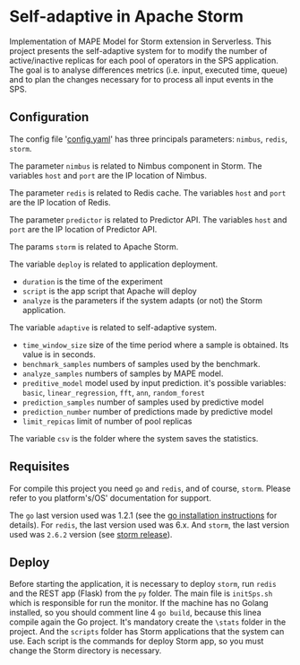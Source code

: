 # Self-adaptive in Apache Storm
Implementation of MAPE Model for Storm extension in Serverless. This project presents the self-adaptive system for to modify the number of active/inactive replicas for each pool of operators in the SPS application. The goal is to analyse differences metrics (i.e. input, executed time, queue) and to plan the changes necessary for to process all input events in the SPS.   

## Configuration
The config file '[config.yaml](configs/config.yaml)' has three principals parameters: `nimbus`, `redis`, `storm`. 

The parameter `nimbus` is related to Nimbus component in Storm. The variables `host` and `port` are the IP location of Nimbus.

The parameter `redis` is related to Redis cache. The variables `host` and `port` are the IP location of Redis.

The parameter `predictor` is related to Predictor API. The variables `host` and `port` are the IP location of Predictor API.

The params `storm` is related to Apache Storm.

The variable `deploy` is related to application deployment. 
- `duration` is the time of the experiment
- `script` is the app script that Apache will deploy
- `analyze` is the parameters if the system adapts (or not) the Storm application.  

The variable `adaptive` is related to self-adaptive system.
- `time_window_size` size of the time period where a sample is obtained. Its value is in seconds.
- `benchmark_samples` numbers of samples used by the benchmark.
- `analyze_samples` numbers of samples by MAPE model.
- `preditive_model` model used by input prediction. it's possible variables: `basic`, `linear_regression`, `fft`, `ann`, `random_forest`
- `prediction_samples`  number of samples used by predictive model
- `prediction_number`  number of predictions made by predictive model
- `limit_repicas`  limit of number of pool replicas

The variable `csv` is the folder where the system saves the statistics.

## Requisites
For compile this project you need `go` and `redis`, and of course, `storm`. Please refer to you platform's/OS' documentation for support.

The `go` last version used was 1.2.1  (see the <a href="https://go.dev/doc/install">go installation instructions</a> for details). For `redis`, the last version used was 6.x. And `storm`, the last version used was `2.6.2` version (see <a href="https://storm.apache.org/2024/04/05/storm262-released.html">storm release</a>).

## Deploy
Before starting the application, it is necessary to deploy `storm`, run `redis` and the REST app (Flask) from the `py` folder.
The main file is `initSps.sh` which is responsible for run the monitor. If the machine has no Golang installed, so you should comment line 4 `go build`, because this linea compile again the Go project. It's mandatory create the `\stats` folder in the project. And the `scripts` folder has Storm applications that the system can use. Each script is the commands for deploy Storm app, so you must change the Storm directory is necessary.